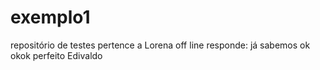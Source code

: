 # exemplo1
repositório de testes
pertence a Lorena
off line responde: já sabemos
ok
okok
perfeito
Edivaldo
